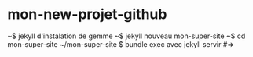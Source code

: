 # mon-new-projet-github
~$ jekyll d'instalation de gemme
~$ jekyll nouveau mon-super-site
~$ cd mon-super-site
~/mon-super-site $ bundle exec avec jekyll servir
#=>
